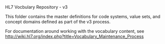 HL7 Vocbulary Repository - v3

This folder contains the master definitions for 
code systems, value sets, and concept domains
defined as part of the v3 process. 

For documentation around working with the vocabulary content,
see http://wiki.hl7.org/index.php?title=Vocabulary_Maintenance_Process
